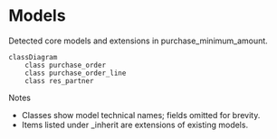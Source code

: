 # Models

Detected core models and extensions in purchase_minimum_amount.

```mermaid
classDiagram
    class purchase_order
    class purchase_order_line
    class res_partner
```

Notes
- Classes show model technical names; fields omitted for brevity.
- Items listed under _inherit are extensions of existing models.

